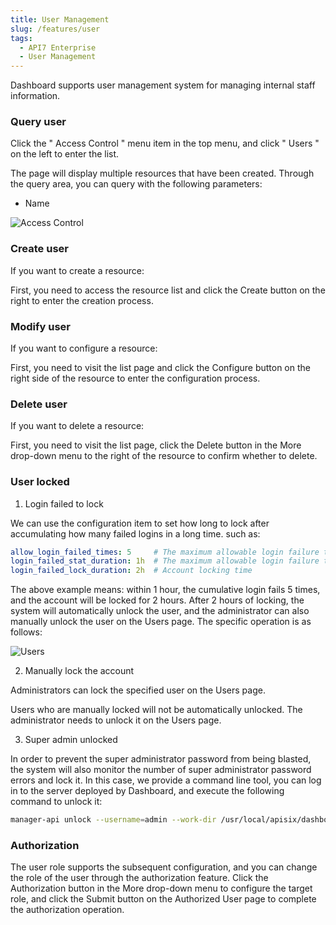 ```yaml
---
title: User Management
slug: /features/user
tags:
  - API7 Enterprise
  - User Management
---
```


Dashboard supports user management system for managing internal staff information.

### Query user

Click the " Access Control " menu item in the top menu, and click " Users " on the left to enter the list.

The page will display multiple resources that have been created. Through the query area, you can query with the following parameters:

- Name

![Access Control](https://static.apiseven.com/2022/12/30/63ae53011a0a5.png)

### Create user

If you want to create a resource:

First, you need to access the resource list and click the  Create  button on the right to enter the creation process.

### Modify user

If you want to configure a resource:

First, you need to visit the list page and click the Configure button on the right side of the resource to enter the configuration process.

### Delete user

If you want to delete a resource:

First, you need to visit the list page, click the Delete button in the More drop-down menu to the right of the resource to confirm whether to delete.

### User locked

1. Login failed to lock


We can use the configuration item to set how long to lock after accumulating how many failed logins in a long time. such as:

```yaml
allow_login_failed_times: 5     # The maximum allowable login failure time
login_failed_stat_duration: 1h  # The maximum allowable login failure time statistical time
login_failed_lock_duration: 2h  # Account locking time
```

The above example means: within 1 hour, the cumulative login fails 5 times, and the account will be locked for 2 hours. After 2 hours of locking, the system will automatically unlock the user, and the administrator can also manually unlock the user on the Users page. The specific operation is as follows:

![Users](https://static.apiseven.com/2022/12/30/63ae53487976f.png)

2. Manually lock the account

Administrators can lock the specified user on the Users page.

Users who are manually locked will not be automatically unlocked. The administrator needs to unlock it on the Users page.

3. Super admin unlocked

In order to prevent the super administrator password from being blasted, the system will also monitor the number of super administrator password errors and lock it. In this case, we provide a command line tool, you can log in to the server deployed by Dashboard, and execute the following command to unlock it:

```sh
manager-api unlock --username=admin --work-dir /usr/local/apisix/dashboard/
```

### Authorization

The user role supports the subsequent configuration, and you can change the role of the user through the authorization feature. Click the Authorization button in the More drop-down menu to configure the target role, and click the Submit button on the Authorized User page to complete the authorization operation.
